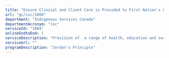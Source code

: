 ```yaml
---
title: "Ensure Clinical and Client Care is Provided to First Nation's Children when Needed: Jordan's Principle Direct Service Delivery"
url: "gc/isc/1804"
department: "Indigenous Services Canada"
departmentAcronym: "isc"
serviceId: "1804"
onlineEndtoEnd: 1
serviceDescription: "Provision of  a range of health, education and social services that seek to ensure that all First Nations children living in Canada can access the products, services and supports they need, when they need them"
serviceUrl: ""
programDescription: "Jordan's Principle"
---
```

